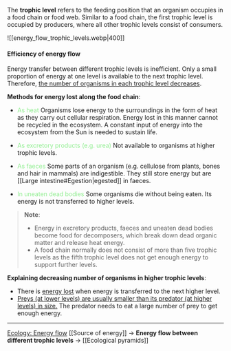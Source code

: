 The **trophic level** refers to the feeding position that an organism occupies in a food chain or food web. Similar to a food chain, the first trophic level is occupied by producers, where all other trophic levels consist of consumers.

![[energy_flow_trophic_levels.webp|400]]

#### Efficiency of energy flow
Energy transfer between different trophic levels is inefficient. Only a small proportion of energy at one level is available to the next trophic level. Therefore, <u>the number of organisms in each trophic level decreases</u>.

**Methods for energy lost along the food chain**:
- <span style="color: lightgreen">As heat</span>
  Organisms lose energy to the surroundings in the form of heat as they carry out cellular respiration. Energy lost in this manner cannot be recycled in the ecosystem. A constant input of energy into the ecosystem from the Sun is needed to sustain life.
 
- <span style="color: lightgreen">As excretory products (e.g. urea)</span>
  Not available to organisms at higher trophic levels.

- <span style="color: lightgreen">As faeces</span>
  Some parts of an organism (e.g. cellulose from plants, bones and hair in mammals) are indigestible. They still store energy but are [[Large intestine#Egestion|egested]] in faeces.

- <span style="color: lightgreen">In uneaten dead bodies</span>
  Some organisms die without being eaten. Its energy is not transferred to higher levels.

> **Note**:
> - Energy in excretory products, faeces and uneaten dead bodies become food for decomposers, which break down dead organic matter and release heat energy.
> - A food chain normally does not consist of more than five trophic levels as the fifth trophic level does not get enough energy to support further levels.

**Explaining decreasing number of organisms in higher trophic levels**:
- There is <u>energy lost</u> when energy is transferred to the next higher level.
- <u>Preys (at lower levels) are usually smaller than its predator (at higher levels) in size.</u> The predator needs to eat a large number of prey to get enough energy.
---
<u>Ecology: Energy flow</u>
[[Source of energy]] → **Energy flow between different trophic levels** → [[Ecological pyramids]]
